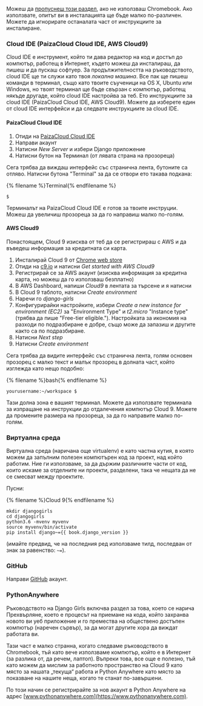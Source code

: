 Можеш да [пропуснеш този раздел](http://tutorial.djangogirls.org/en/installation/#install-python), ако не използваш Chromebook. Ако използвате, опитът ви в инсталацията ще бъде малко по-различен. Можете да игнорирате останалата част от инструкциите за инсталиране.

### Cloud IDE (PaizaCloud Cloud IDE, AWS Cloud9)

Cloud IDE е инструмент, който ти дава редактор на код и достъп до компютър, работещ в Интернет, където можеш да инсталираш, да пишеш и да пускаш софтуер. За продължителността на ръководството, cloud IDE ще ти служи като твоя *локална машина*. Все пак ще пишеш команди в терминал, също като твоите съученици на OS X, Ubuntu или Windows, но твоят терминал ще бъде свързан с компютър, работещ някъде другаде, който cloud IDE настройва за теб. Ето инструкциите за cloud IDE (PaizaCloud Cloud IDE, AWS Cloud9). Можете да изберете един от cloud IDE интерфейси и да следвате инструкциите за cloud IDE.

#### PaizaCloud Cloud IDE

1. Отиди на [PaizaCloud Cloud IDE](https://paiza.cloud/)
2. Направи акаунт
3. Натисни *New Server* и избери Django приложение
4. Натисни бутон на Терминал (от лявата страна на прозореца)

Сега трябва да виждаш интерфейс със странична лента, бутоните са отляво. Натисни бутона "Terminal" за да се отвори ето такава подкана:

{% filename %}Terminal{% endfilename %}

    $
    

Терминалът на PaizaCloud Cloud IDE е готов за твоите инструции. Можеш да увеличиш прозореца за да го направиш малко по-голям.

#### AWS Cloud9

Понастоящем, Cloud 9 изисква от теб да се регистрираш с AWS и да въведеш информация за кредитната си карта.

1. Инсталирай Cloud 9 от [Chrome web store](https://chrome.google.com/webstore/detail/cloud9/nbdmccoknlfggadpfkmcpnamfnbkmkcp)
2. Отиди на [c9.io](https://c9.io) и натисни *Get started with AWS Cloud9*
3. Регистрирай се за AWS акаунт (изисква информация за кредитна карта, но можеш да го използваш безплатно)
4. В AWS Dashboard, напиши *Cloud9* в лентата за търсене и я натисни
5. В Cloud 9 таблото, натисни *Create environment*
6. Наречи го *django-girls*
7. Конфигурирайки настройките, избери *Create a new instance for environment (EC2)* за "Environment Type" и *t2.micro* "Instance type" (трябва да пише "Free-tier eligible."). Настройката за икономия на разходи по подразбиране е добре, също може да запазиш и другите както са по подразбиране.
8. Натисни *Next step*
9. Натисни *Create environment*

Сега трябва да видите интерфейс със странична лента, голям основен прозорец с малко текст и малък прозорец в долната част, който изглежда като нещо подобно:

{% filename %}bash{% endfilename %}

    yourusername:~/workspace $
    

Тази долна зона е вашият терминал. Можете да използвате терминала за изпращане на инструкции до отдалечения компютър Cloud 9. Можете да промените размера на прозореца, за да го направите малко по-голям.

### Виртуална среда

Виртуална среда (наричана още virtualenv) е като частна кутия, в която можем да запълним полезен компютърен код за проект, над който работим. Ние ги използваме, за да държим различните части от код, които искаме за отделните ни проекти, разделени, така че нещата да не се смесват между проектите.

Пусни:

{% filename %}Cloud 9{% endfilename %}

    mkdir djangogirls
    cd djangogirls
    python3.6 -mvenv myvenv
    source myvenv/bin/activate
    pip install django~={{ book.django_version }}
    

(имайте предвид, че на последния ред използваме тилд, последван от знак за равенство: `~=`).

### GitHub

Направи [GitHub](https://github.com) акаунт.

### PythonAnywhere

Ръководството на Django Girls включва раздел за това, което се нарича Прехвърляне, което е процесът на приемане на кода, който захранва новото ви уеб приложение и го премества на обществено достъпен компютър (наречен сървър), за да могат другите хора да виждат работата ви.

Тази част е малко странна, когато следваме ръководството в Chromebook, тъй като вече използваме компютър, който е в Интернет (за разлика от, да речем, лаптоп). Въпреки това, все още е полезно, тъй като можем да мислим за работното пространство на Cloud 9 като място за нашата „текуща“ работа и Python Anywhere като място за показване на нашите неща, когато те станат по-завършени.

По този начин се регистрирайте за нов акаунт в Python Anywhere на адрес [www.pythonanywhere.com](https://www.pythonanywhere.com).